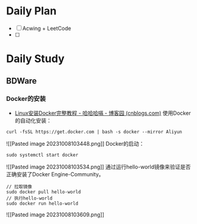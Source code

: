 # Daily Plan
- [ ] Acwing + LeetCode
- [ ] 
# Daily Study
## BDWare
### Docker的安装
- [Linux安装Docker完整教程 - 哈哈哈嗝 - 博客园 (cnblogs.com)](https://www.cnblogs.com/Liyuting/p/17022739.html)
使用Docker的自动化安装：
```linux
curl -fsSL https://get.docker.com | bash -s docker --mirror Aliyun
```
![[Pasted image 20231008103448.png]]
Docker的启动：
```linux
sudo systemctl start docker
```
![[Pasted image 20231008103534.png]]
通过运行hello-world镜像来验证是否正确安装了Docker Engine-Community。
```linux
// 拉取镜像
sudo docker pull hello-world
// 执行hello-world
sudo docker run hello-world
```
![[Pasted image 20231008103609.png]]
